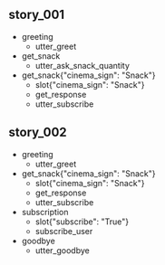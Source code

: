 ## story_001
* greeting
  - utter_greet
* get_snack
  - utter_ask_snack_quantity
* get_snack{"cinema_sign": "Snack"}
  - slot{"cinema_sign": "Snack"}
  - get_response
  - utter_subscribe


## story_002
* greeting
  - utter_greet
* get_snack{"cinema_sign": "Snack"}
  - slot{"cinema_sign": "Snack"}
  - get_response
  - utter_subscribe
* subscription
  - slot{"subscribe": "True"}
  - subscribe_user
* goodbye
  - utter_goodbye
